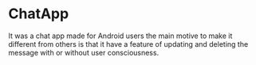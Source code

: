 # ChatApp
It was a chat app made for Android users the main motive to make it different from others is that it have a feature of updating and deleting the message with or without user consciousness.
